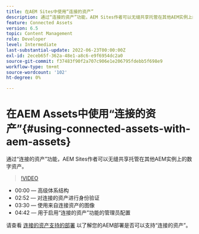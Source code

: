 ```yaml
---
title: 在AEM Sites中使用“连接的资产”
description: 通过“连接的资产”功能，AEM Sites作者可以无缝共享托管在其他AEM实例上的数字资产。
feature: Connected Assets
version: 6.5
topic: Content Management
role: Developer
level: Intermediate
last-substantial-update: 2022-06-23T00:00:00Z
exl-id: 2eceb65f-362a-48e1-a8c6-e9f6954dc2a0
source-git-commit: f37483f90f2a707c906e1e206795fdebb5f698e9
workflow-type: tm+mt
source-wordcount: '102'
ht-degree: 0%

---
```


# 在AEM Assets中使用“连接的资产”{#using-connected-assets-with-aem-assets}

通过“连接的资产”功能，AEM Sites作者可以无缝共享托管在其他AEM实例上的数字资产。

>[!VIDEO](https://video.tv.adobe.com/v/26060?quality=12&learn=on)

* 00:00 — 高级体系结构
* 02:52 — 对连接的资产进行身份验证
* 03:30 — 使用来自连接资产的图像
* 04:42 — 用于启用“连接的资产”功能的管理员配置

请查看 [连接的资产支持的部署](https://experienceleague.adobe.com/docs/experience-manager-65/assets/using/use-assets-across-connected-assets-instances.html#prerequisites) 以了解您的AEM部署是否可以支持“连接的资产”。

